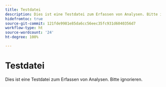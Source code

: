 ```yaml
---
title: Testdatei
description: Dies ist eine Testdatei zum Erfassen von Analysen. Bitte ignorieren.
hidefromtoc: true
source-git-commit: 121fde9981e85da6cc56eec35fc931d6040356d7
workflow-type: ht
source-wordcount: '24'
ht-degree: 100%

---
```



# Testdatei

Dies ist eine Testdatei zum Erfassen von Analysen. Bitte ignorieren.